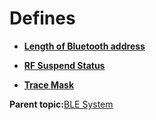 # Defines

-   **[Length of Bluetooth address](GUID-BBAA5BA0-B61A-402A-BC7F-FA287D4103F1.md)**  

-   **[RF Suspend Status](GUID-CB065F01-98A0-4CC3-9687-4A309D344E6A.md)**  

-   **[Trace Mask](GUID-7D3B184F-37C8-494D-B415-C4FE08A36C1E.md)**  


**Parent topic:**[BLE System](GUID-061C8DC9-61EB-48A6-85AD-83288398576C.md)

